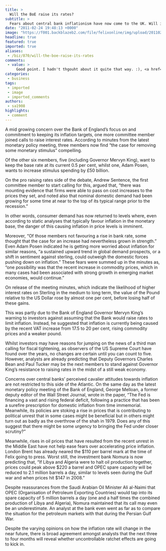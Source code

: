 ```yaml
---
title: >
  Will the BoE raise its rates?
subtitle: >
  Fears about central bank inflationism have now come to the UK. Will it cause the Bank of England to change course?
date: "2011-02-24 19:48:13 +0000"
image: "https://f001.backblazeb2.com/file/felixonline/img/upload/201102241946-nm1010-boeboebo.jpg"
headline: true
featured: true
imported: true
aliases:
 - /biz/870/will-the-boe-raise-its-rates
comments:
 - value: >
     Good point. I hadn't thgouht about it quite that way. :), <a href="http://www.pillsprix.com/">propecia generic prescription</a> 4277 <a href="http://www.acomedhelp.com/">acomplia for less</a> 680 <a href="http://www.20sipatru.net/propecia.html">propecia</a> :)
categories:
 - business
tags:
 - imported
 - image
 - imported_comments
authors:
 - sa1908
highlights:
 - comment
---
```


A mid growing concern over the Bank of England’s focus on and commitment to keeping its inflation targets, one more committee member joined calls to raise interest rates. According to minutes from the latest monetary policy meeting, three members now find “the case for removing some monetary stimulus” compelling.

Of the other six members, five (including Governor Mervyn King), want to keep the base rate at its current 0.5 per cent, whilst one, Adam Posen, wants to increase stimulus spending by £50 billion.

On the pro raising rates side of the debate, Andrew Sentence, the first committee member to start calling for this, argued that, “there was mounting evidence that firms were able to pass on cost increases to the prices they set, and noted also that nominal domestic demand had been growing for some time at near to the top of its typical range prior to the recession.”

In other words, consumer demand has now returned to levels where, even according to static analyses that typically favour inflation in the monetary base, the danger of this causing inflation in price levels is imminent.

Moreover, “Of those members not favouring a rise in bank rate, some thought that the case for an increase had nevertheless grown in strength.” Even Adam Posen indicated he is getting more worried about inflation for similar reasons, “a sustained upward trend in global demand prospects, or a shift in sentiment against sterling, could outweigh the domestic forces pushing down on inflation.” These fears were summed up in the minutes as, “one possibility was that the recent increase in commodity prices, which in many cases had been associated with strong growth in emerging market economies, would continue.”

On release of the meeting minutes, which indicate the likelihood of higher interest rates on Sterling in the medium to long term, the value of the Pound relative to the US Dollar rose by almost one per cent, before losing half of these gains.

This was partly due to the Bank of England Governor Mervyn King’s warning to investors against assuming that the Bank would raise rates to limit inflation. Instead, he suggested that inflation is currently being caused by the recent VAT increase from 17.5 to 20 per cent, rising commodity prices and a weaker pound.

Whilst investors may have reasons for jumping on the news of a third man calling for fiscal tightening, as observers of the US Supreme Court have found over the years, no changes are certain until you can count to five. However, analysts are already predicting that Deputy Governors Charles Bean and Paul Tucker may be the next members to stand against Governor King’s resistance to raising rates in the midst of a still weak economy.

Concerns over central banks’ perceived cavalier attitudes towards inflation are not restricted to this side of the Atlantic. On the same day as the latest monetary policy meeting of the Bank of England, George Melloan, a former deputy editor of the Wall Street Journal, wrote in the paper, “The Fed is financing a vast and rising federal deficit, following a practice that has been a surefire prescription for domestic inflation from time immemorial. Meanwhile, its policies are stoking a rise in prices that is contributing to political unrest that in some cases might be beneficial but in others might turn out as badly as the overthrow of the shah in 1979. Does any of this suggest that there might be some urgency to bringing the Fed under closer scrutiny?”

Meanwhile, rises in oil prices that have resulted from the recent unrest in the Middle East have not help ease fears over accelerating price inflation. London Brent has already neared the $110 per barrel mark at the time of Felix going to press. Worst still, the investment bank Nomura is now predicting that, “If Libya and Algeria were to halt oil production together, prices could peak above $220 a barrel and OPEC spare capacity will be reduced to 2.1 million barrels a day, similar to levels seen during the Gulf war and when prices hit $147 in 2008.”

Despite reassurances from the Saudi Arabian Oil Minister Ali al-Naimi that OPEC (Organisation of Petroleum Exporting Countries) would tap into its spare capacity of 5 million barrels a day (one and a half times the combined production of Libya and Algeria), Nomura maintained that its call may even be an underestimate. An analyst at the bank even went as far as to compare the situation for the petroleum markets with that during the Persian Gulf War.

Despite the varying opinions on how the inflation rate will change in the near future, there is broad agreement amongst analysts that the next three to four months will reveal whether uncontrollable ratchet effects are going to kick in.
